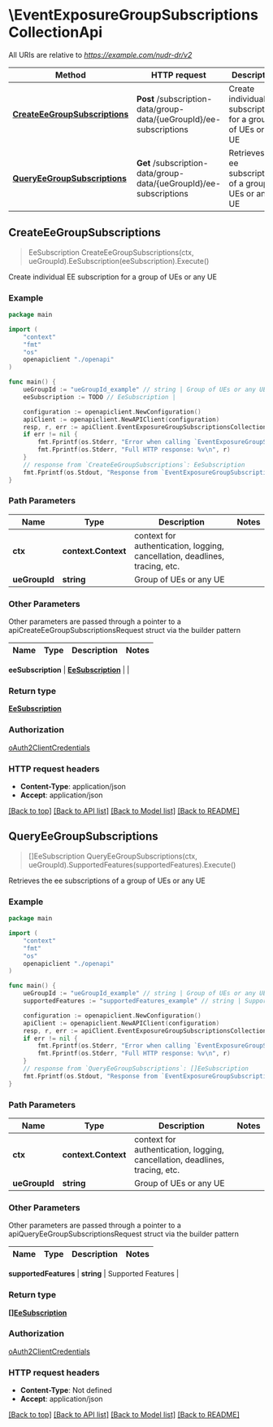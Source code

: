 # \EventExposureGroupSubscriptionsCollectionApi

All URIs are relative to *https://example.com/nudr-dr/v2*

Method | HTTP request | Description
------------- | ------------- | -------------
[**CreateEeGroupSubscriptions**](EventExposureGroupSubscriptionsCollectionApi.md#CreateEeGroupSubscriptions) | **Post** /subscription-data/group-data/{ueGroupId}/ee-subscriptions | Create individual EE subscription for a group of UEs or any UE
[**QueryEeGroupSubscriptions**](EventExposureGroupSubscriptionsCollectionApi.md#QueryEeGroupSubscriptions) | **Get** /subscription-data/group-data/{ueGroupId}/ee-subscriptions | Retrieves the ee subscriptions of a group of UEs or any UE



## CreateEeGroupSubscriptions

> EeSubscription CreateEeGroupSubscriptions(ctx, ueGroupId).EeSubscription(eeSubscription).Execute()

Create individual EE subscription for a group of UEs or any UE

### Example

```go
package main

import (
    "context"
    "fmt"
    "os"
    openapiclient "./openapi"
)

func main() {
    ueGroupId := "ueGroupId_example" // string | Group of UEs or any UE
    eeSubscription := TODO // EeSubscription | 

    configuration := openapiclient.NewConfiguration()
    apiClient := openapiclient.NewAPIClient(configuration)
    resp, r, err := apiClient.EventExposureGroupSubscriptionsCollectionApi.CreateEeGroupSubscriptions(context.Background(), ueGroupId).EeSubscription(eeSubscription).Execute()
    if err != nil {
        fmt.Fprintf(os.Stderr, "Error when calling `EventExposureGroupSubscriptionsCollectionApi.CreateEeGroupSubscriptions``: %v\n", err)
        fmt.Fprintf(os.Stderr, "Full HTTP response: %v\n", r)
    }
    // response from `CreateEeGroupSubscriptions`: EeSubscription
    fmt.Fprintf(os.Stdout, "Response from `EventExposureGroupSubscriptionsCollectionApi.CreateEeGroupSubscriptions`: %v\n", resp)
}
```

### Path Parameters


Name | Type | Description  | Notes
------------- | ------------- | ------------- | -------------
**ctx** | **context.Context** | context for authentication, logging, cancellation, deadlines, tracing, etc.
**ueGroupId** | **string** | Group of UEs or any UE | 

### Other Parameters

Other parameters are passed through a pointer to a apiCreateEeGroupSubscriptionsRequest struct via the builder pattern


Name | Type | Description  | Notes
------------- | ------------- | ------------- | -------------

 **eeSubscription** | [**EeSubscription**](EeSubscription.md) |  | 

### Return type

[**EeSubscription**](EeSubscription.md)

### Authorization

[oAuth2ClientCredentials](../README.md#oAuth2ClientCredentials)

### HTTP request headers

- **Content-Type**: application/json
- **Accept**: application/json

[[Back to top]](#) [[Back to API list]](../README.md#documentation-for-api-endpoints)
[[Back to Model list]](../README.md#documentation-for-models)
[[Back to README]](../README.md)


## QueryEeGroupSubscriptions

> []EeSubscription QueryEeGroupSubscriptions(ctx, ueGroupId).SupportedFeatures(supportedFeatures).Execute()

Retrieves the ee subscriptions of a group of UEs or any UE

### Example

```go
package main

import (
    "context"
    "fmt"
    "os"
    openapiclient "./openapi"
)

func main() {
    ueGroupId := "ueGroupId_example" // string | Group of UEs or any UE
    supportedFeatures := "supportedFeatures_example" // string | Supported Features (optional)

    configuration := openapiclient.NewConfiguration()
    apiClient := openapiclient.NewAPIClient(configuration)
    resp, r, err := apiClient.EventExposureGroupSubscriptionsCollectionApi.QueryEeGroupSubscriptions(context.Background(), ueGroupId).SupportedFeatures(supportedFeatures).Execute()
    if err != nil {
        fmt.Fprintf(os.Stderr, "Error when calling `EventExposureGroupSubscriptionsCollectionApi.QueryEeGroupSubscriptions``: %v\n", err)
        fmt.Fprintf(os.Stderr, "Full HTTP response: %v\n", r)
    }
    // response from `QueryEeGroupSubscriptions`: []EeSubscription
    fmt.Fprintf(os.Stdout, "Response from `EventExposureGroupSubscriptionsCollectionApi.QueryEeGroupSubscriptions`: %v\n", resp)
}
```

### Path Parameters


Name | Type | Description  | Notes
------------- | ------------- | ------------- | -------------
**ctx** | **context.Context** | context for authentication, logging, cancellation, deadlines, tracing, etc.
**ueGroupId** | **string** | Group of UEs or any UE | 

### Other Parameters

Other parameters are passed through a pointer to a apiQueryEeGroupSubscriptionsRequest struct via the builder pattern


Name | Type | Description  | Notes
------------- | ------------- | ------------- | -------------

 **supportedFeatures** | **string** | Supported Features | 

### Return type

[**[]EeSubscription**](EeSubscription.md)

### Authorization

[oAuth2ClientCredentials](../README.md#oAuth2ClientCredentials)

### HTTP request headers

- **Content-Type**: Not defined
- **Accept**: application/json

[[Back to top]](#) [[Back to API list]](../README.md#documentation-for-api-endpoints)
[[Back to Model list]](../README.md#documentation-for-models)
[[Back to README]](../README.md)

